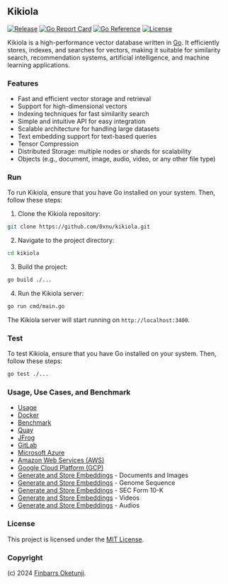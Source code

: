 ## Kikiola

[![Release](https://img.shields.io/github/release/0xnu/kikiola.svg)](https://github.com/0xnu/kikiola/releases/latest)
[![Go Report Card](https://goreportcard.com/badge/github.com/0xnu/kikiola)](https://goreportcard.com/report/github.com/0xnu/kikiola)
[![Go Reference](https://pkg.go.dev/badge/github.com/0xnu/kikiola.svg)](https://pkg.go.dev/github.com/0xnu/kikiola)
[![License](https://img.shields.io/github/license/0xnu/kikiola)](/LICENSE)

Kikiola is a high-performance vector database written in [Go](https://go.dev). It efficiently stores, indexes, and searches for vectors, making it suitable for similarity search, recommendation systems, artificial intelligence, and machine learning applications.

### Features

+ Fast and efficient vector storage and retrieval
+ Support for high-dimensional vectors
+ Indexing techniques for fast similarity search
+ Simple and intuitive API for easy integration
+ Scalable architecture for handling large datasets
+ Text embedding support for text-based queries
+ Tensor Compression
+ Distributed Storage: multiple nodes or shards for scalability
+ Objects (e.g., document, image, audio, video, or any other file type)

### Run

To run Kikiola, ensure that you have Go installed on your system. Then, follow these steps:

1. Clone the Kikiola repository:

```sh
git clone https://github.com/0xnu/kikiola.git
```

2. Navigate to the project directory:

```sh
cd kikiola
```

3. Build the project:

```sh
go build ./...
```

4. Run the Kikiola server:

```sh
go run cmd/main.go
```

The Kikiola server will start running on `http://localhost:3400`.

### Test

To test Kikiola, ensure that you have Go installed on your system. Then, follow these steps:

```sh
go test ./...
```

### Usage, Use Cases, and Benchmark

+ [Usage](./docs/USAGE.md)
+ [Docker](./docs/DOCKER.md)
+ [Benchmark](./docs/BENCHMARK.md)
+ [Quay](./docs/QUAY.md)
+ [JFrog](./docs/JFROG.md)
+ [GitLab](./docs/GITLAB.md)
+ [Microsoft Azure](./docs/AZURE.md)
+ [Amazon Web Services (AWS)](./docs/AWS.md)
+ [Google Cloud Platform (GCP)](./docs/GCP.md)
+ [Generate and Store Embeddings](./tutorials/generate_and_store_embeddings_docs_images.md) - Documents and Images
+ [Generate and Store Embeddings](./tutorials/generate_and_store_embeddings_genome.md) - Genome Sequence
+ [Generate and Store Embeddings](./tutorials/generate_and_store_embeddings_10k.md) - SEC Form 10-K
+ [Generate and Store Embeddings](./tutorials/generate_and_store_embeddings_videos.md) - Videos
+ [Generate and Store Embeddings](./tutorials/generate_and_store_embeddings_audios.md) - Audios

### License

This project is licensed under the [MIT License](./LICENSE).

### Copyright

(c) 2024 [Finbarrs Oketunji](https://finbarrs.eu).